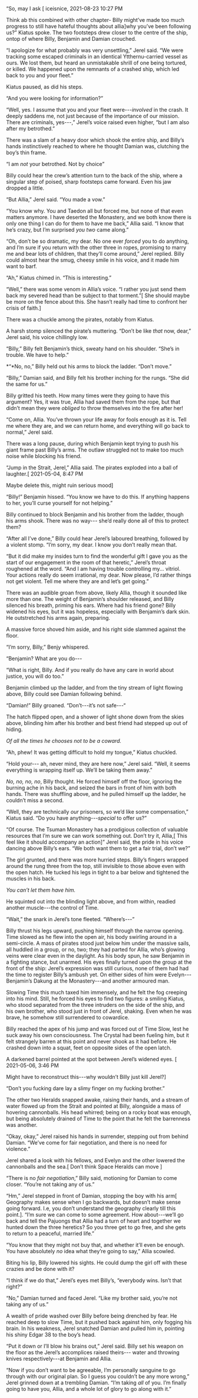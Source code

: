 “So, may I ask \[ iceisnice, 2021-08-23 10:27 PM

Think ab this combined with other chapter- Billy might’ve made too much progress to still have hateful thoughts about allia\]why you’ve been following us?” Kiatus spoke. The two footsteps drew closer to the centre of the ship, ontop of where Billy, Benjamin and Damian crouched.

“I apologize for what probably was very unsettling,” Jerel said. “We were tracking some escaped criminals in an identical Ytthernu-carried vessel as ours. We lost them, but heard an unmistakable shrill of one being tortured, or killed. We happened upon the remnants of a crashed ship, which led back to you and your fleet.”

Kiatus paused, as did his steps.

“And you were looking for information?”

“Well, yes. I assume that you and your fleet were---*involved* in the crash. It deeply saddens me, not just because of the importance of our mission. There are criminals, yes---,” Jerel’s voice raised even higher, “but I am also after my betrothed.”

There was a slam of a heavy door which shook the entire ship, and Billy’s hands instinctively reached to where he thought Damian was, clutching the boy’s thin frame.

“I am *not* your betrothed. Not by choice”

Billy could hear the crew’s attention turn to the back of the ship, where a singular step of poised, sharp footsteps came forward. Even his jaw dropped a little.

“But Allia,” Jerel said. “You made a vow.”

“You know why. You and Taedon all but forced me, but none of that even matters anymore. I have deserted the Monastery, and we both know there is only one thing I can do for them to have me back,” Allia said. “I know that he’s crazy, but I’m surprised *you two* came along.”

“Oh, don’t be so dramatic, my dear. No one ever *forced* you to do anything, and I’m sure if you return with the other three in ropes, promising to marry me and bear lots of children, that they’ll come around,” Jerel replied. Billy could almost hear the smug, cheesy smile in his voice, and it made him want to barf.

“Ah,” Kiatus chimed in. “This is interesting.”

“Well,” there was some venom in Allia’s voice. “I rather you just send them back my severed head than be subject to that torment.”\[ She should maybe be more on the fence about this. She hasn’t really had time to confront her crisis of faith.\]

There was a chuckle among the pirates, notably from Kiatus.

A harsh stomp silenced the pirate’s muttering. “Don’t be like *that* now, dear,” Jerel said, his voice chillingly low.

“Billy,” Billy felt Benjamin’s thick, sweaty hand on his shoulder. “She’s in trouble. We have to help.”

*“*No, no,” Billy held out his arms to block the ladder. “Don’t move.”

“Billy,” Damian said, and Billy felt his brother inching for the rungs. “She did the same for us.”

Billy gritted his teeth. How many times were they going to have this argument? Yes, it was true, Allia had saved them from the rope, but that didn’t mean they were *obliged* to throw themselves into the fire after her! 

“Come on, Allia. You’ve thrown your life away for fools enough as it is. Tell me where they are, and we can return home, and everything will go back to normal,” Jerel said.

There was a long pause, during which Benjamin kept trying to push his giant frame past Billy’s arms. The outlaw struggled not to make too much noise while blocking his friend.

“Jump in the Strait, Jerel,” Allia said. The pirates exploded into a ball of laughter.\[ 2021-05-04, 8:47 PM

Maybe delete this, might ruin serious mood\]

“Billy!” Benjamin hissed. “You know we have to do this. If anything happens to her, you’ll curse yourself for not helping.”

Billy continued to block Benjamin and his brother from the ladder, though his arms shook. There was no way--- she’d really done all of this to protect them?

“After all I’ve done,” Billy could hear Jerel’s laboured breathing, followed by a violent stomp. “I’m sorry, my dear. I know you don’t really mean that. 

“But it did make my insides turn to find the wonderful gift I gave you as the start of our engagement in the room of that heretic,” Jerel’s throat roughened at the word. “And I am having trouble controlling my... vitriol. Your actions really do seem irrational, my dear. Now please, I’d rather things not get violent. Tell me where they are and let’s get going.”

There was an audible groan from above, likely Allia, though it sounded like more than one. The weight of Benjamin’s shoulder released, and Billy silenced his breath, priming his ears. Where had his friend gone? Billy widened his eyes, but it was hopeless, especially with Benjamin’s dark skin. He outstretched his arms again, preparing.

A massive force shoved him aside, and his right side slammed against the floor. 

“I’m sorry, Billy,” Benjy whispered.

“Benjamin? What are you do---

“What is right, Billy. And if you really do have any care in world about justice, you will do too.”

Benjamin climbed up the ladder, and from the tiny stream of light flowing above, Billy could see Damian following behind.

“Damian!” Billy groaned. “Don’t---it’s not safe---“

The hatch flipped open, and a shower of light shone down from the skies above, blinding him after his brother and best friend had stepped up out of hiding.

*Of all the times he chooses not to be a coward.*

“Ah, phew! It was getting difficult to hold my tongue,” Kiatus chuckled. 

“Hold your--- ah, never mind, they are here now,” Jerel said. “Well, it seems everything is wrapping itself up. We’ll be taking them away.”

*No, no, no, no*, Billy thought. He forced himself off the floor, ignoring the burning ache in his back, and seized the bars in front of him with both hands. There was shuffling above, and he pulled himself up the ladder, he couldn’t miss a second.

“Well, they are technically *our* prisoners, so we’d like some compensation,” Kiatus said. “Do you have anything---*special* to offer us?”

“Of course. The Tsuman Monastery has a prodigious collection of valuable resources that I’m sure we can work something out. Don’t try it, Allia,\[ This feel like it should accompany an action\]” Jerel said, the pride in his voice dancing above Billy’s ears. “We both want them to get a fair trial, don’t we?”

The girl grunted, and there was more hurried steps. Billy’s fingers wrapped around the rung three from the top, still invisible to those above even with the open hatch. He tucked his legs in tight to a bar below and tightened the muscles in his back. 

*You can’t let them have him.*

He squinted out into the blinding light above, and from within, readied another muscle---the control of Time.

“Wait,” the snark in Jerel’s tone fleeted. “Where’s---”

Billy thrust his legs upward, pushing himself through the narrow opening. Time slowed as he flew into the open air, his body swirling around in a semi-circle. A mass of pirates stood just below him under the massive sails, all huddled in a group, or no, two; they had parted for Allia, who’s glowing veins were clear even in the daylight. As his body spun, he saw Benjamin in a fighting stance, but unarmed. His eyes finally turned upon the group at the front of the ship: Jerel’s expression was still curious, none of them had had the time to register Billy’s ambush yet.  On either sides of him were Evelyn---Benjamin’s Dakung at the Monastery---and another armoured man. 

Slowing Time this much taxed him immensely, and he felt the fog creeping into his mind. Still, he forced his eyes to find two figures: a smiling Kiatus, who stood separated from the three intruders on the side of the ship, and his own brother, who stood just in front of Jerel, shaking. Even when he was brave, he somehow still surrendered to cowardice.

Billy reached the apex of his jump and was forced out of Time Slow, lest he suck away his own consciousness. The Crystal had been fueling him, but it felt strangely barren at this point and never shook as it had before. He crashed down into a squat, feet on opposite sides of the open latch.

A darkened barrel pointed at the spot between Jerel’s widened eyes. \[ 2021-05-06, 3:46 PM

Might have to reconstruct this---why wouldn’t Billy just kill Jerel?\]

“Don’t you fucking dare lay a slimy finger on my fucking brother.”

The other two Heralds snapped awake, raising their hands, and a stream of water flowed up from the Strait and pointed at Billy, alongside a mass of hovering cannonballs. His head whirred; being on a rocky boat was enough, but being absolutely drained of Time to the point that he felt the barrenness was another.

“Okay, okay,” Jerel raised his hands in surrender, stepping out from behind Damian. “We’ve come for fair negotiation, and there is no need for violence.”

Jerel shared a look with his fellows, and Evelyn and the other lowered the cannonballs and the sea.\[ Don’t think Space Heralds can move \] 

“There is no *fair negotiation*,” Billy said, motioning for Damian to come closer. “You’re not taking any of us.”

“Hm,” Jerel stepped in front of Damian, stopping the boy with his arm\[ Geography makes sense when I go backwards, but doesn’t make sense going forward. I.e, you don’t understand the geography clearly till this point.\]. “I’m sure we can come to some agreement. How about---we’ll go back and tell the Pajuongs that Allia had a turn of heart and together we hunted down the three heretics? So you three get to go free, and she gets to return to a peaceful, married life.” 

“You know that they might not buy that, and whether it’ll even be enough. You have absolutely *no* idea what they’re going to say,” Allia scowled. 

Biting his lip, Billy lowered his sights. He could dump the girl off with these crazies and be done with it? 

“I think if we do that,” Jerel’s eyes met Billy’s, “everybody wins. Isn’t that right?”

“No,” Damian turned and faced Jerel. “Like my brother said, you’re not taking any of us.”

A wealth of pride washed over Billy before being drenched by fear. He reached deep to slow Time, but it pushed back against him, only fogging his brain. In his weakness, Jerel snatched Damian and pulled him in, pointing his shiny Edgar 38 to the boy’s head. 

“Put it down or I’ll blow his brains out,” Jerel said. Billy set his weapon on the floor as the Jerel’s accomplices raised theirs--- water and throwing knives respectively---at Benjamin and Allia.

“Now if you don’t want to be agreeable, I’m personally sanguine to go through with our original plan. So I guess you couldn’t be any more wrong,” Jerel grinned down at a trembling Damian. “I’m taking *all* of you. I’m finally going to have you, Allia, and a whole lot of glory to go along with it.”


